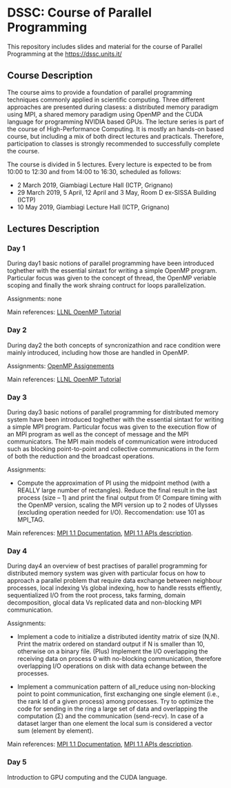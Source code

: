 # DSSC: Course of Parallel Programming 
This repository includes slides and material for the course of Parallel Programming at the https://dssc.units.it/

## Course Description 
The course aims to provide a foundation of parallel programming techniques commonly applied in scientific computing. Three different approaches are presented during clasess: a distributed memory paradigm using MPI, a shared memory paradigm using OpenMP and the CUDA language for programming NVIDIA based GPUs. The lecture series is part of the course of High-Performance Computing. It is mostly an hands-on based course, but including a mix of both direct lectures and practicals. Therefore, participation to classes is strongly recommended to successfully complete the course.

The course is divided in 5 lectures. Every lecture is expected to be from 10:00 to 12:30 and from 14:00 to 16:30, scheduled as follows:
- 2 March 2019, Giambiagi Lecture Hall (ICTP, Grignano)
- 29 March 2019, 5 April, 12 April and 3 May, Room D ex-SISSA Building (ICTP)
- 10 May 2019, Giambiagi Lecture Hall (ICTP, Grignano)  

## Lectures Description

### Day 1
During day1 basic notions of parallel programming have been introduced toghether with the essential sintaxt for writing a simple OpenMP program. Particular focus was given to the concept of thread, the OpenMP veriable scoping and finally the work shraing contruct for loops parallelization. 

Assignments: none  

Main references: [LLNL OpenMP Tutorial](https://computing.llnl.gov/tutorials/openMP/)

### Day 2
During day2 the both concepts of syncronizathion and race condition were mainly introduced, including how those are handled in OpenMP. 

Assignments: [OpenMP Assignements](https://github.com/igirotto/DSSC/blob/master/Lab/Day2/openmp_assignments.pdf)  

Main references: [LLNL OpenMP Tutorial](https://computing.llnl.gov/tutorials/openMP/)

### Day 3
During day3 basic notions of parallel programming for distributed memory system have been introduced toghether with the essential sintaxt for writing a simple MPI program. Particular focus was given to the execution flow of an MPI program as well as the concept of message and the MPI communicators. The MPI main models of communication were introduced such as blocking point-to-point and collective communications in the form of both the reduction and the broadcast operations.  

Assignments:  
- Compute the approximation of PI using the midpoint method (with a REALLY large number of rectangles). Reduce the final result in the last process (size – 1) and print the final output from 0! Compare timing with the OpenMP version, scaling the MPI version up to 2 nodes of Ulysses (excluding operation needed for I/O). Reccomendation: use 101 as MPI_TAG.  

Main references: [MPI 1.1 Documentation](https://www.mpi-forum.org/docs/mpi-1.1/mpi-11-html/mpi-report.html), [MPI 1.1 APIs description](https://www.mpi-forum.org/docs/mpi-1.1/mpi-11-html/node182.html).

### Day 4
During day4 an overview of best practises of parallel programming for distributed memory system was given with particular focus on how to approach a parallel problem that require data exchange between neighbour processes, local indexing Vs global indexing, how to handle ressts effiently, sequentialized I/O from the root process, taks farming, domain decomposition, glocal data Vs replicated data and non-blocking MPI communication.      

Assignments:  
- Implement a code to initialize a distributed identity matrix of size (N,N). Print the matrix ordered on standard output if N is smaller than 10, otherwise on a binary file. (Plus) Implement the I/O overlapping the receiving data on process 0 with no-blocking communication, therefore overlapping I/O operations on disk with data echange between the processes. 

- Implement a communication pattern of all_reduce using non-blocking point to point communication, first exchanging one single element (i.e., the rank Id of a given process) among processes. Try to optimize the code for sending in the ring a large set of data and
overlapping the computation (Σ) and the communication (send-recv). In case of a dataset larger than one element the local sum is
considered a vector sum (element by element).

Main references: [MPI 1.1 Documentation](https://www.mpi-forum.org/docs/mpi-1.1/mpi-11-html/mpi-report.html), [MPI 1.1 APIs description](https://www.mpi-forum.org/docs/mpi-1.1/mpi-11-html/node182.html).

### Day 5
Introduction to GPU computing and the CUDA language.     
